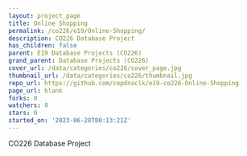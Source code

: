```yaml
---
layout: project_page
title: Online Shopping
permalink: /co226/e19/Online-Shopping/
description: CO226 Database Project
has_children: false
parent: E19 Database Projects (CO226)
grand_parent: Database Projects (CO226)
cover_url: /data/categories/co226/cover_page.jpg
thumbnail_url: /data/categories/co226/thumbnail.jpg
repo_url: https://github.com/cepdnaclk/e19-co226-Online-Shopping
page_url: blank
forks: 0
watchers: 0
stars: 0
started_on: '2023-06-28T00:13:21Z'
---
```


CO226 Database Project